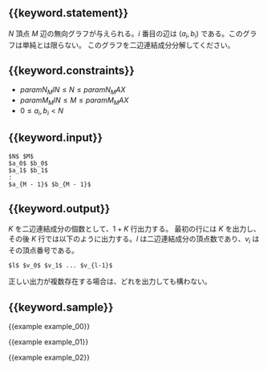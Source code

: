 ## {{keyword.statement}}
$N$ 頂点 $M$ 辺の無向グラフが与えられる。$i$ 番目の辺は $(a_i, b_i)$ である。このグラフは単純とは限らない。
このグラフを二辺連結成分分解してください。



## {{keyword.constraints}}

- ${{param N_MIN}} \leq N \leq {{param N_MAX}}$
- ${{param M_MIN}} \leq M \leq {{param M_MAX}}$
- $0 \leq a_i, b_i < N$

## {{keyword.input}}

~~~
$N$ $M$
$a_0$ $b_0$
$a_1$ $b_1$
:
$a_{M - 1}$ $b_{M - 1}$
~~~

## {{keyword.output}}

$K$ を二辺連結成分の個数として、$1 + K$ 行出力する。
最初の行には $K$ を出力し、その後 $K$ 行では以下のように出力する。$l$ は二辺連結成分の頂点数であり、$v_i$ はその頂点番号である。

~~~
$l$ $v_0$ $v_1$ ... $v_{l-1}$
~~~

正しい出力が複数存在する場合は、どれを出力しても構わない。


## {{keyword.sample}}

{{example example_00}}

{{example example_01}}

{{example example_02}}
